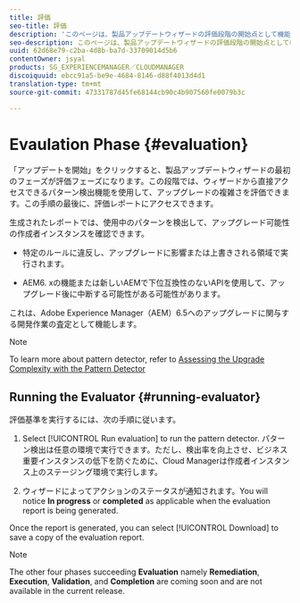 ```yaml
---
title: 評価
seo-title: 評価
description: 'このページは、製品アップデートウィザードの評価段階の開始点として機能します。 '
seo-description: このページは、製品アップデートウィザードの評価段階の開始点として機能します。
uuid: 62d68e79-c2ba-4d8b-ba7d-33709014d5b6
contentOwner: jsyal
products: SG_EXPERIENCEMANAGER／CLOUDMANAGER
discoiquuid: ebcc91a5-be9e-4684-8146-d88f4013d4d1
translation-type: tm+mt
source-git-commit: 47331787d45fe68144cb90c4b907560fe0079b3c

---
```



# Evaulation Phase {#evaluation}

「アップデートを開始」をクリックすると、製品アップデートウィザードの最初のフェーズが評価フェーズになります。この段階では、ウィザードから直接アクセスできるパターン検出機能を使用して、アップグレードの複雑さを評価できます。この手順の最後に、評価レポートにアクセスできます。

生成されたレポートでは、使用中のパターンを検出して、アップグレード可能性の作成者インスタンスを確認できます。

* 特定のルールに違反し、アップグレードに影響または上書きされる領域で実行されます。

* AEM6. xの機能または新しいAEMで下位互換性のないAPIを使用して、アップグレード後に中断する可能性がある可能性があります。


これは、Adobe Experience Manager（AEM）6.5へのアップグレードに関与する開発作業の査定として機能します。

>[!NOTE]
>To learn more about pattern detector, refer to [Assessing the Upgrade Complexity with the Pattern Detector](https://helpx.adobe.com/experience-manager/6-4/sites/deploying/using/pattern-detector.html)

## Running the Evaluator {#running-evaluator}

評価基準を実行するには、次の手順に従います。

1. Select [!UICONTROL Run evaluation] to run the pattern detector. パターン検出は任意の環境で実行できます。ただし、検出率を向上させ、ビジネス重要インスタンスの低下を防ぐために、Cloud Managerは作成者インスタンス上のステージング環境で実行します。

1. ウィザードによってアクションのステータスが通知されます。You will notice **In progress** or **completed** as applicable when the evaluation report is being generated.

Once the report is generated, you can select [!UICONTROL Download] to save a copy of the evaluation report.

>[!NOTE]
>The other four phases succeeding **Evaluation** namely **Remediation**, **Execution**, **Validation**, and **Completion** are coming soon and are not available in the current release.
